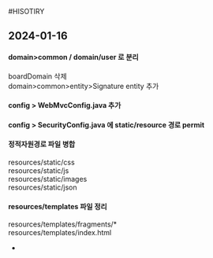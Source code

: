 #HISOTIRY

2024-01-16
---
#### domain>common / domain/user  로 분리
boardDomain  삭제<br/>
domain>common>entity>Signature entity 추가 <br/>
#### config > WebMvcConfig.java 추가 
#### config > SecurityConfig.java 에 static/resource 경로 permit 
#### 정적자원경로  파일 병합
resources/static/css<br/>
resources/static/js<br/>
resources/static/images<br/>
resources/static/json<br/>

#### resources/templates 파일 정리
resources/templates/fragments/* <br/>
resources/templates/index.html <br/>


-


